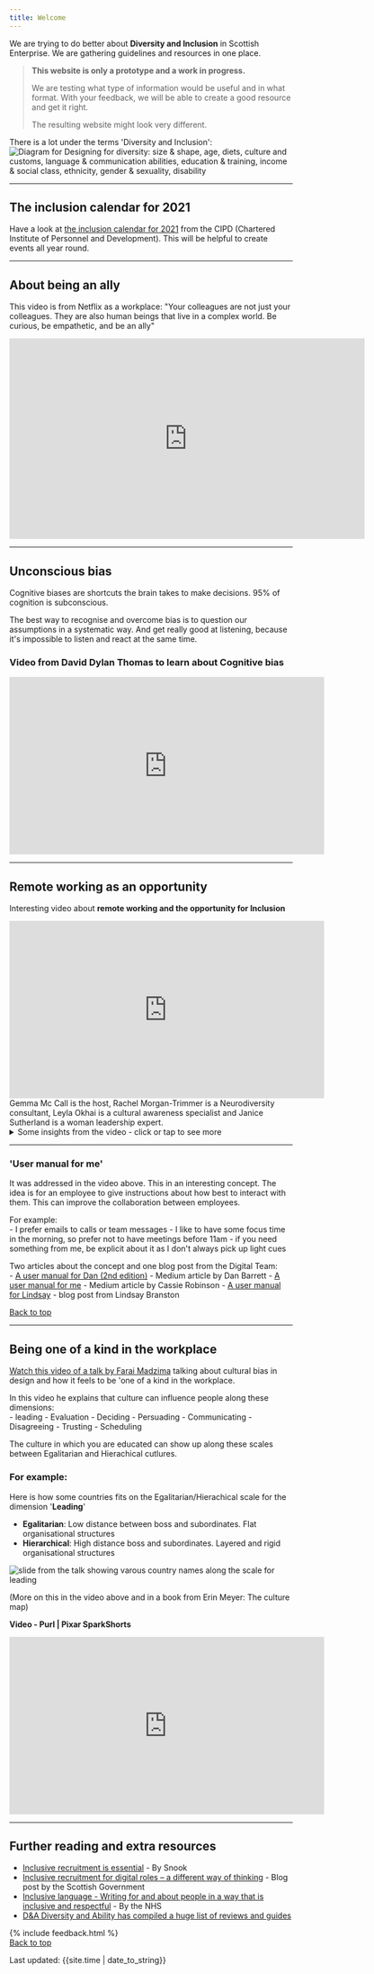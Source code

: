 ```yaml
---
title: Welcome
---
```


We are trying to do better about **Diversity and Inclusion** in Scottish Enterprise.
We are gathering guidelines and resources in one place.

<blockquote class="red">
  <p><strong>This website is only a prototype and a work in progress.</strong></p>
  <p>We are testing what type of information would be useful and in what format. With your feedback, we will be able to create a good resource and get it right.</p>
  <p>The resulting website might look very different.</p>
</blockquote>

There is a lot under the terms 'Diversity and Inclusion':
![Diagram for Designing for diversity: size & shape, age, diets, culture and customs, language & communication abilities, education & training, income & social class, ethnicity, gender & sexuality, disability](/images/d-and-i.jpg)

<hr class="big">

## The inclusion calendar for 2021

<p>Have a look at <a href="https://scotentsd.github.io/inclusion/images/CIPD-inclusion-calendar-2021.pdf" target="_blank">the inclusion calendar for 2021</a> from the CIPD (Chartered Institute of Personnel and Development). This will be helpful to create events all year round.</p>


<hr class="big">

## About being an ally


This video is from Netflix as a workplace: "Your colleagues are not just your colleagues. They are also human beings that live in a complex world. Be curious, be empathetic, and be an ally"
<iframe width="632" height="356" src="https://www.youtube.com/embed/0hJknn4NVBY" frameborder="0" allow="accelerometer; autoplay; clipboard-write; encrypted-media; gyroscope; picture-in-picture" allowfullscreen></iframe>

<hr class="big">

## Unconscious bias

Cognitive biases are shortcuts the brain takes to make decisions. 95% of cognition is subconscious. 

The best way to recognise and overcome bias is to question our assumptions in a systematic way. And get really good at listening, because it's impossible to listen and react at the same time.

### Video from David Dylan Thomas to learn about Cognitive bias
<p><iframe width="560" height="315" src="https://www.youtube.com/embed/w5t_JQ3XSIE" frameborder="0" allow="accelerometer; autoplay; clipboard-write; encrypted-media; gyroscope; picture-in-picture" allowfullscreen></iframe></p>


<hr class="big">

## Remote working as an opportunity
Interesting video about **remote working and the opportunity for Inclusion**
<iframe title="talk about remote working and the opportunity of inclusion"  width="560" height="315" src="https://www.youtube.com/embed/6K-22lQqolo" frameborder="0" allow="accelerometer; autoplay; clipboard-write; encrypted-media; gyroscope; picture-in-picture" allowfullscreen></iframe>
Gemma Mc Call is the host, Rachel Morgan-Trimmer is a Neurodiversity consultant, Leyla Okhai is a cultural awareness specialist and Janice Sutherland is a woman leadership expert.
<details>
<summary>Some insights from the video - click or tap to see more</summary>
<ul>
<li>Neurodiverse people can struggle with tread on social media, especially dyslexic people. Sequence do not always make sense to them</li>
<li>Autistic people can struggle online has they have very little to go on to understand others online. They might also struggle to speak when not asked a specific question</li>
<li>Asking what could help, can help autistic people to focus on their needs. They don't always realise how they feel and what they need</li>
<li>'User manual for me' can explain what works for someone and what doesn't for them, what might create problems or anxiety (see below)</li>
<li>Diversity Training is not everything, we need to look at what it means for our organisation and how to integrate it in everything (34min in the video), so for example for Health and Safety: can everyone access this information? can everyone understand it and does it work for them? May be we don't have wheelchair users or blind employee yet, but if we did? or a visitor? Would it work for them? What support do we have for care giver? For someone transitioning?</li>
<li>Have a productive conversation with soemone (without being nosy) to see how you can support them in their role (43min in): what do you need? what do you have right now? is this enough / efficient? what can we do to make your working at home life balance better?</li>
<li>Every bias you remove from the work place makes you more productive, the more diverse your workplace, the more innovative you are</li>
</ul>
</details>

<hr class="small">

### 'User manual for me'
It was addressed in the video above. This in an interesting concept. The idea is for an employee to give instructions about how best to interact with them. This can improve the collaboration between employees.

<p style="margin-bottom: 0">For example:</p>
- I prefer emails to calls or team messages
- I like to have some focus time in the morning, so prefer not to have meetings before 11am
- if you need something from me, be explicit about it as I don't always pick up light cues

<p style="margin-bottom: 0">Two articles about the concept and one blog post from the Digital Team:</p>
- <a href="https://dasbarrett.medium.com/a-user-manual-for-dan-2nd-edition-d120d603b2" target="_blank">A user manual for Dan (2nd edition)</a> - Medium article by Dan Barrett
- <a href="https://cassierobinson.medium.com/a-user-manual-for-me-d3a851fbc694" target="_blank">A user manual for me</a> - Medium article by Cassie Robinson
- <a href="https://design.scotentblog.co.uk/a-user-manual-for-lindsay/" target="_blank">A user manual for Lindsay</a> - blog post from Lindsay Branston

<a href="#" class="button">Back to top</a>

<hr class="big">

## Being one of a kind in the workplace

<p><a href="https://vimeo.com/431281808" target="_blank">Watch this video of a talk by Farai Madzima</a> talking about cultural bias in design and how it feels to be 'one of a kind in the workplace.</p>

<p style="margin-bottom: 0">In this video he explains that culture can influence people along these dimensions:</p>
- leading
- Evaluation
- Deciding
- Persuading
- Communicating
- Disagreeing
- Trusting
- Scheduling

The culture in which you are educated can show up along these scales between Egalitarian and Hierachical cutlures.

### For example:
Here is how some countries fits on the Egalitarian/Hierachical scale for the dimension '**Leading**'
- **Egalitarian**: Low distance between boss and subordinates. Flat organisational structures
- **Hierarchical**: High distance boss and subordinates. Layered and rigid organisational structures

![slide from the talk showing varous country names along the scale for leading](/images/culture-scales-leading.png)

(More on this in the video  above and in a book from Erin Meyer: The culture map)

**Video - Purl | Pixar SparkShorts**
<iframe width="560" height="315" src="https://www.youtube.com/embed/B6uuIHpFkuo" frameborder="0" allow="accelerometer; autoplay; clipboard-write; encrypted-media; gyroscope; picture-in-picture" allowfullscreen></iframe>

<hr class="big">

## Further reading and extra resources

- <a href="https://inclusivedesignrecruitment.co.uk/" target="_blank">Inclusive recruitment is essential</a> - By Snook
- <a href="https://blogs.gov.scot/digital/2020/08/24/inclusive-recruitment-for-digital-roles-a-different-way-of-thinking/" target="_blank">Inclusive recruitment for digital roles – a different way of thinking</a> - Blog post by the Scottish Government
- <a href="https://service-manual.nhs.uk/content/inclusive-language" target="_blank">Inclusive language - Writing for and about people in a way that is inclusive and respectful</a> - By the NHS
- <a href="https://diversityandability.com/resources/" target="_blank">D&A Diversity and Ability has compiled a huge list of reviews and guides</a>

{% include feedback.html %}
<br>
<a href="#" class="button">Back to top</a>
<br>
<div>Last updated: {{site.time | date_to_string}}</div>

<!-- 
<a href="" target="_blank"></a>
<p style="margin-bottom: 0">
-->